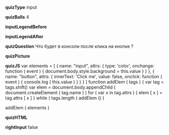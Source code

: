 ____quizType____
input

____quizBalls____
4

____inputLegendBefore____


____inputLegendAfter____


____quizQuestion____
Что будет в консоли после клика на кнопке ?

____quizPicture____


____quizJS____
var elements = [
    {
        name: "input",
        attrs: {
            type: 'color',
            onchange: function ( event ) {
                document.body.style.background = this.value
            }
        }
    },
    {
        name: "button",
        attrs: {
            innerText: 'Click me',
            value: false,
            onclick: function ( event ) {
                console.log ( this.value )
            }
        }
    }
]
function addElem ( tags ) {
    var tag = tags.shift()
    var elem = document.body.appendChild (
        document.createElement ( tag.name )
    )
    for ( var x in tag.attrs ) {
        elem [ x ] = tag.attrs [ x ]
    }
    while ( tags.length ) addElem ()
}

addElem ( elements )

____quizHTML____


____rightInput____
false
